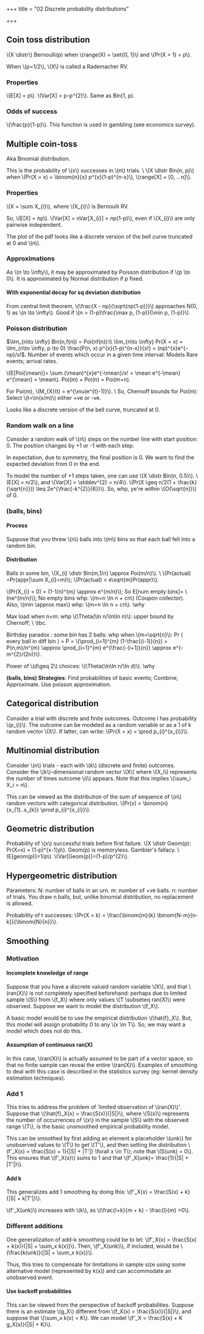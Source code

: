 +++
title = "02 Discrete probability distributions"

+++
## Coin toss distribution
\\(X \distr\\) Bernoulli(p) when \\(range(X) = \set{0, 1}\\) and \\(Pr(X = 1) = p\\).

When \\(p=1/2\\), \\(X\\) is called a Rademacher RV.

### Properties
\\(E[X] = p\\). \\(Var[X] = p-p^{2}\\). Same as Bin(1, p).

### Odds of success
\\(\frac{p}{1-p}\\). This function is used in gambling (see economics survey).

## Multiple coin-toss
Aka Binomial distribution.

This is the probability of \\(x\\) successes in \\(n\\) trials. \\
\\(X \distr Bin(n, p)\\) when \\(Pr(X = x) = \binom{n}{x} p^{x}(1-p)^{n-x}\\), \\(range[X] = [0, .. n]\\).

### Properties
\\(X = \sum X_{i}\\), where \\(X_{i}\\) is Bernoulli RV.

So, \\(E[X] = np\\). \\(Var[X] = nVar[X_{i}] = np(1-p)\\), even if \\(X_{i}\\) are only pairwise independent.

The plot of the pdf looks like a discrete version of the bell curve truncated at 0 and \\(n\\).

### Approximations
As \\(n \to \infty\\), it may be approximated by Poisson distribution if \\(p \to 0\\). It is approximated by Normal distribution if p fixed.

#### With exponential decay for sq deviation distribution
From central limit theorem, \\(\frac{X - np}{\sqrt{np(1-p)}}\\) approaches N(0, 1) as \\(n \to \infty\\). Good if \\(n > (1-p)\frac{\max p, (1-p)}{\min p, (1-p)}\\).

### Poisson distribution
$\lim_{n\to \infty} Bin(n,f(n)) = Poi(nf(n)):\\
 \lim_{n\to \infty} Pr(X = x) = \lim_{n\to \infty, p \to 0} \frac{P(n, x) p^{x}(1-p)^{n-x}}{x!} = (np)^{x}e^{-np}/x!$. Number of events which occur in a given time interval: Models Rare events; arrival rates.

\\(E[Poi(\mean)]= \sum (\mean)^{x}e^{-\mean}/x! = \mean e^{-\mean} e^{\mean} = \mean\\). Poi(m) + Poi(n) = Poi(m+n).

For Poi(m), \\(M_{X}(t) = e^{\mu(e^{t}-1)}\\). \\
So, Chernoff bounds for Poi(m): Select \\(t=\ln(x/m)\\) either +ve or -ve.

Looks like a discrete version of the bell curve, truncated at 0.

### Random walk on a line
Consider a random walk of \\(n\\) steps on the number line with start position: 0. The position changes by +1 or -1 with each step.

In expectation, due to symmetry, the final position is 0. We want to find the expected deviation from 0 in the end.

To model the number of +1 steps taken, one can use \\(X \distr Bin(n, 0.5)\\). \\(E[X] = n/2\\), and \\(Var[X] = \stddev^{2} = n/4\\). \\(Pr(X \geq n/2(1 + \frac{k}{\sqrt{n}})) \leq 2e^{\frac{-k^{2}}{6}}\\). So, whp, ye're within \\(O(\sqrt{n})\\) of 0.

### (balls, bins)
#### Process
Suppose that you threw \\(n\\) balls into \\(m\\) bins so that each ball fell into a random bin.

#### Distribution
Balls in some bin, \\(X_{i} \distr Bin(m,1/n) \approx Poi(m/n)\\). \\
\\(Pr(actual) =Pr(appr|\sum X_{i}=m)\\); \\(Pr(actual) < e\sqrt{m}Pr(appr)\\).

\\(Pr(X_{i} = 0) = (1-1/n)^{m} \approx e^{m/n}\\); So E[num empty bins]= \\(ne^{m/n}\\); No empty bins whp: \\(m=n \ln n + cn\\) (Coupon collector). Also, \\(min \approx max\\) whp: \\(m=n \ln n + cn\\). \why

Max load when n=m: whp \\(\Theta(\ln n/\ln\ln n)\\): upper bound by Chernoff; \\
\tbc.

Birthday paradox : some bin has 2 balls: whp when \\(m=\sqrt{n}\\): Pr ( every ball in diff bin ) = P = \\(\prod_{i=1}^{m} (1-\frac{(i-1)}{n}) = P(n,m)/n^{m} \approx \prod_{i=1}^{m} e^{\frac{-(i+1)}{n}} \approx e^{-m^{2}/(2n)}\\).

Power of \\(d\geq 2\\) choices: \\(\Theta(\ln\ln n/\ln d)\\). \why

**(balls, bins) Strategies**: Find probabilities of basic events; Combine; Approximate. Use poisson approximation.


## Categorical distribution
Consider a trial with discrete and finite outcomes. Outcome i has probability \\(p_{i}\\). The outcome can be modeled as a random variable or as a 1 of k random vector \\(X\\). If latter, can write: \\(Pr(X = x) = \prod p_{i}^{x_{i}}\\).

## Multinomial distribution
Consider \\(n\\) trials - each with \\(k\\) (discrete and finite) outcomes. Consider the \\(k\\)-dimensional random vector \\(X\\) where \\(X_i\\) represents the number of times outcome \\(i\\) appears. Note that this implies \\(\sum_i X_i = n\\).

This can be viewed as the distribution of the sum of sequence of \\(n\\) random vectors with categorical distribution. \\(Pr(x) = \binom{n}{x_{1}..x_{k}} \prod p_{i}^{x_{i}}\\).

## Geometric distribution
Probability of \\(x\\) successful trials before first failure. \\(X \distr Geom(p): Pr(X=x) = (1-p)^{x-1}p\\). Geom(p) is memoryless. Gambler's fallacy. \\(E[geom(p)]=1/p\\). \\(Var[Geom(p)]=(1-p)/p^{2}\\).

## Hypergeometric distribution
Parameters: N: number of balls in an urn. m: number of +ve balls. n: number of trials. You draw n balls, but, unlike binomial distribution, no replacement is allowed.

Probability of t successes: \\(Pr(X = k) = \frac{\binom{m}{k} \binom{N-m}{n-k}}{\binom{N}{n}}\\).

## Smoothing
### Motivation
#### Incomplete knowledge of range
Suppose that you have a discrete valued random variable \\(X\\), and that \\(ran(X)\\) is not completely specified beforehand: perhaps due to limited sample \\(S\\) from \\(f_X\\) where only values \\(T \subseteq ran(X)\\) were observed. Suppose we want to model the distribution \\(f_X\\).

A basic model would be to use the empirical distribution \\(\hat{f}_X\\). But, this model will assign probability 0 to any \\(x \in T\\). So, we may want a model which does not do this.

#### Assumption of continuous ran(X)
In this case, \\(ran(X)\\) is actually assumed to be part of a vector space, so that no finite sample can reveal the entire \\(ran(X)\\). Examples of smoothing to deal with this case is described in the statistics survey (eg: kernel density estimation techniques).

### Add 1
This tries to address the problem of 'limited observation of \\(ran(X)\\)'. Suppose that \\(\hat{f}_X(x) = \frac{S(x)}{|S|}\\), where \\(S(x)\\) represents the number of occurrences of \\(x\\) in the sample \\(S\\) with the observed range \\(T\\), is the basic unsmoothed empirical probability model. 

This can be smoothed by first adding an element a placeholder \\(unk\\) for unobserved values to \\(T\\) to get \\(T'\\), and then setting the distribution \\(f'_X(x) = \frac{S(x) + 1}{|S| + |T'|} \forall x \in T\\); note that \\(S(unk) = 0\\). This ensures that \\(f'_X(x)\\) sums to 1 and that \\(f'_X(unk)= \frac{1}{|S| + |T'|}\\).

#### Add k
This generalizes add 1 smoothing by doing this:
\\(f'_X(x) = \frac{S(x) + k}{|S| + k|T'|}\\).

\\(f'_X(unk)\\) increases with \\(k\\), as \\(\frac{l+k}{m + k} - \frac{l}{m} >0\\).

### Different additions
One generalization of add-k smoothing could be to let: \\(f'_X(x) = \frac{S(x) + k(x)}{|S| + \sum_x k(x)}\\). Then, \\(f'_X(unk)\\), if included, would be \\(\frac{k(unk)}{|S| + \sum_x k(x)}\\).

Thus, this tries to compensate for limitations in sample size using some alternative model (represented by k(x)) and can accommodate an unobserved event.

#### Use backoff probabilities
This can be viewed from the perspective of backoff probabilities. Suppose there is an estimate \\(g_X\\) different from \\(f_X(x) = \frac{S(x)}{|S|}\\), and suppose that \\(\sum_x k(x) = K\\). We can model \\(f'_X = \frac{S(x) + K g_X(x)}{|S| + K}\\).
